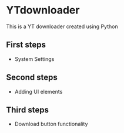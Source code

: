 # YTdownloader

This is a YT downloader created using Python

## First steps

- System Settings

## Second steps

- Adding UI elements

## Third steps

- Download button functionality
